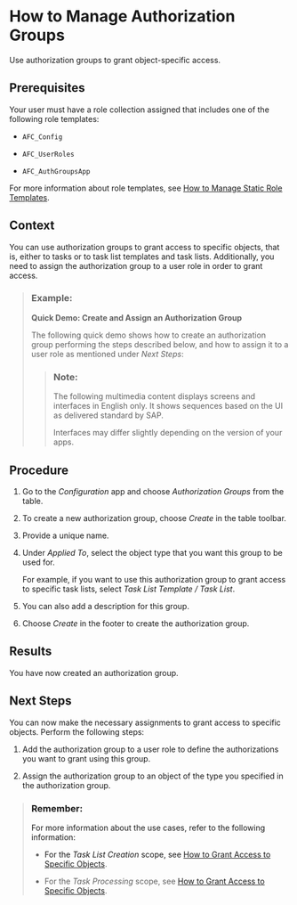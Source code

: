 <!-- loiod3c02b0e04f74433abc3856f3b224c2e -->

# How to Manage Authorization Groups

Use authorization groups to grant object-specific access.



<a name="loiod3c02b0e04f74433abc3856f3b224c2e__prereq_dgq_crk_htb"/>

## Prerequisites

Your user must have a role collection assigned that includes one of the following role templates:

-   `AFC_Config`

-   `AFC_UserRoles`

-   `AFC_AuthGroupsApp`


For more information about role templates, see [How to Manage Static Role Templates](../User-Management/how-to-manage-static-role-templates-0cca34d.md).



## Context

You can use authorization groups to grant access to specific objects, that is, either to tasks or to task list templates and task lists. Additionally, you need to assign the authorization group to a user role in order to grant access.

> ### Example:  
> **Quick Demo: Create and Assign an Authorization Group**
> 
> The following quick demo shows how to create an authorization group performing the steps described below, and how to assign it to a user role as mentioned under *Next Steps*:
> 
> > ### Note:  
> > The following multimedia content displays screens and interfaces in English only. It shows sequences based on the UI as delivered standard by SAP.
> > 
> > Interfaces may differ slightly depending on the version of your apps.



## Procedure

1.  Go to the *Configuration* app and choose *Authorization Groups* from the table.

2.  To create a new authorization group, choose *Create* in the table toolbar.

3.  Provide a unique name.

4.  Under *Applied To*, select the object type that you want this group to be used for.

    For example, if you want to use this authorization group to grant access to specific task lists, select *Task List Template / Task List*.

5.  You can also add a description for this group.

6.  Choose *Create* in the footer to create the authorization group.




<a name="loiod3c02b0e04f74433abc3856f3b224c2e__result_fzj_xbq_gtb"/>

## Results

You have now created an authorization group.



<a name="loiod3c02b0e04f74433abc3856f3b224c2e__postreq_jqb_ybq_gtb"/>

## Next Steps

You can now make the necessary assignments to grant access to specific objects. Perform the following steps:

1.  Add the authorization group to a user role to define the authorizations you want to grant using this group.

2.  Assign the authorization group to an object of the type you specified in the authorization group.


> ### Remember:  
> For more information about the use cases, refer to the following information:
> 
> -   For the *Task List Creation* scope, see [How to Grant Access to Specific Objects](../User-Management/how-to-grant-access-to-specific-objects-822ddcf.md).
> 
> -   For the *Task Processing* scope, see [How to Grant Access to Specific Objects](../User-Management/how-to-grant-access-to-specific-objects-1d6de41.md).

